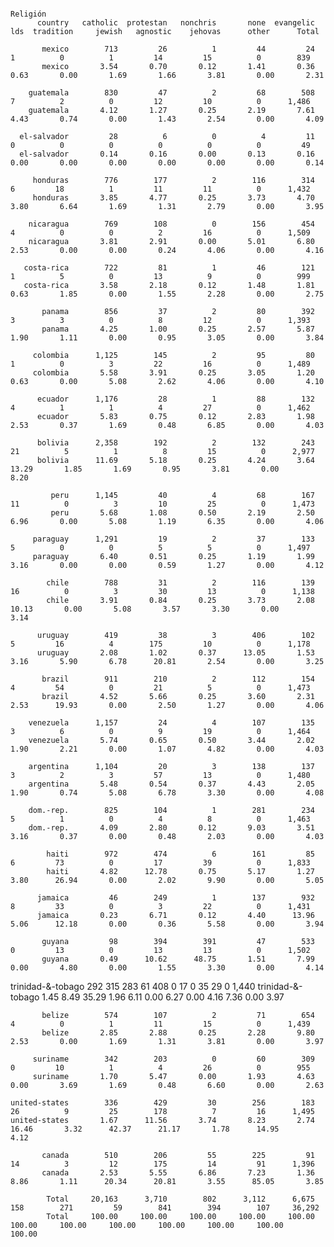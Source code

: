                                                                                                           Religión
          country   catholic  protestan   nonchris       none  evangelic        lds  tradition     jewish   agnostic    jehovas      other      Total

           mexico        713         26          1         44         24          1          0          1         14         15          0        839 
           mexico       3.54       0.70       0.12       1.41       0.36       0.63       0.00       1.69       1.66       3.81       0.00       2.31 

        guatemala        830         47          2         68        508          7          2          0         12         10          0      1,486 
        guatemala       4.12       1.27       0.25       2.19       7.61       4.43       0.74       0.00       1.43       2.54       0.00       4.09 

      el-salvador         28          6          0          4         11          0          0          0          0          0          0         49 
      el-salvador       0.14       0.16       0.00       0.13       0.16       0.00       0.00       0.00       0.00       0.00       0.00       0.14 

         honduras        776        177          2        116        314          6         18          1         11         11          0      1,432 
         honduras       3.85       4.77       0.25       3.73       4.70       3.80       6.64       1.69       1.31       2.79       0.00       3.95 

        nicaragua        769        108          0        156        454          4          0          0          2         16          0      1,509 
        nicaragua       3.81       2.91       0.00       5.01       6.80       2.53       0.00       0.00       0.24       4.06       0.00       4.16 

       costa-rica        722         81          1         46        121          1          5          0         13          9          0        999 
       costa-rica       3.58       2.18       0.12       1.48       1.81       0.63       1.85       0.00       1.55       2.28       0.00       2.75 

           panama        856         37          2         80        392          3          3          0          8         12          0      1,393 
           panama       4.25       1.00       0.25       2.57       5.87       1.90       1.11       0.00       0.95       3.05       0.00       3.84 

         colombia      1,125        145          2         95         80          1          0          3         22         16          0      1,489 
         colombia       5.58       3.91       0.25       3.05       1.20       0.63       0.00       5.08       2.62       4.06       0.00       4.10 

          ecuador      1,176         28          1         88        132          4          1          1          4         27          0      1,462 
          ecuador       5.83       0.75       0.12       2.83       1.98       2.53       0.37       1.69       0.48       6.85       0.00       4.03 

          bolivia      2,358        192          2        132        243         21          5          1          8         15          0      2,977 
          bolivia      11.69       5.18       0.25       4.24       3.64      13.29       1.85       1.69       0.95       3.81       0.00       8.20 

             peru      1,145         40          4         68        167         11          0          3         10         25          0      1,473 
             peru       5.68       1.08       0.50       2.19       2.50       6.96       0.00       5.08       1.19       6.35       0.00       4.06 

         paraguay      1,291         19          2         37        133          5          0          0          5          5          0      1,497 
         paraguay       6.40       0.51       0.25       1.19       1.99       3.16       0.00       0.00       0.59       1.27       0.00       4.12 

            chile        788         31          2        116        139         16          0          3         30         13          0      1,138 
            chile       3.91       0.84       0.25       3.73       2.08      10.13       0.00       5.08       3.57       3.30       0.00       3.14 

          uruguay        419         38          3        406        102          5         16          4        175         10          0      1,178 
          uruguay       2.08       1.02       0.37      13.05       1.53       3.16       5.90       6.78      20.81       2.54       0.00       3.25 

           brazil        911        210          2        112        154          4         54          0         21          5          0      1,473 
           brazil       4.52       5.66       0.25       3.60       2.31       2.53      19.93       0.00       2.50       1.27       0.00       4.06 

        venezuela      1,157         24          4        107        135          3          6          0          9         19          0      1,464 
        venezuela       5.74       0.65       0.50       3.44       2.02       1.90       2.21       0.00       1.07       4.82       0.00       4.03 

        argentina      1,104         20          3        138        137          3          2          3         57         13          0      1,480 
        argentina       5.48       0.54       0.37       4.43       2.05       1.90       0.74       5.08       6.78       3.30       0.00       4.08 

        dom.-rep.        825        104          1        281        234          5          1          0          4          8          0      1,463 
        dom.-rep.       4.09       2.80       0.12       9.03       3.51       3.16       0.37       0.00       0.48       2.03       0.00       4.03 

            haiti        972        474          6        161         85          6         73          0         17         39          0      1,833 
            haiti       4.82      12.78       0.75       5.17       1.27       3.80      26.94       0.00       2.02       9.90       0.00       5.05 

          jamaica         46        249          1        137        932          8         33          0          3         22          0      1,431 
          jamaica       0.23       6.71       0.12       4.40      13.96       5.06      12.18       0.00       0.36       5.58       0.00       3.94 

           guyana         98        394        391         47        533          0         13          0         13         13          0      1,502 
           guyana       0.49      10.62      48.75       1.51       7.99       0.00       4.80       0.00       1.55       3.30       0.00       4.14 

trinidad-&-tobago        292        315        283         61        408          0         17          0         35         29          0      1,440 
trinidad-&-tobago       1.45       8.49      35.29       1.96       6.11       0.00       6.27       0.00       4.16       7.36       0.00       3.97 

           belize        574        107          2         71        654          4          0          1         11         15          0      1,439 
           belize       2.85       2.88       0.25       2.28       9.80       2.53       0.00       1.69       1.31       3.81       0.00       3.97 

         suriname        342        203          0         60        309          0         10          1          4         26          0        955 
         suriname       1.70       5.47       0.00       1.93       4.63       0.00       3.69       1.69       0.48       6.60       0.00       2.63 

    united-states        336        429         30        256        183         26          9         25        178          7         16      1,495 
    united-states       1.67      11.56       3.74       8.23       2.74      16.46       3.32      42.37      21.17       1.78      14.95       4.12 

           canada        510        206         55        225         91         14          3         12        175         14         91      1,396 
           canada       2.53       5.55       6.86       7.23       1.36       8.86       1.11      20.34      20.81       3.55      85.05       3.85 

            Total     20,163      3,710        802      3,112      6,675        158        271         59        841        394        107     36,292 
            Total     100.00     100.00     100.00     100.00     100.00     100.00     100.00     100.00     100.00     100.00     100.00     100.00 
